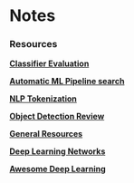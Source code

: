 # Notes

### Resources

__[Classifier Evaluation](https://www.ritchieng.com/machine-learning-evaluate-classification-model/)__

__[Automatic ML Pipeline search](https://epistasislab.github.io/tpot/)__

__[NLP Tokenization](http://www.nltk.org/api/nltk.tokenize.html)__

__[Object Detection Review](https://medium.com/comet-app/review-of-deep-learning-algorithms-for-object-detection-c1f3d437b852)__

__[General Resources](https://www.ritchieng.com/machine-learning-resources/)__

__[Deep Learning Networks](https://github.com/tensorflow/models/tree/master/research/slim/nets)__

__[Awesome Deep Learning](https://github.com/ChristosChristofidis/awesome-deep-learning#papers)__
